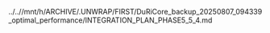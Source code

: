../..//mnt/h/ARCHIVE/.UNWRAP/FIRST/DuRiCore_backup_20250807_094339_optimal_performance/INTEGRATION_PLAN_PHASE5_5_4.md